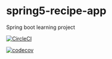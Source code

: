 # spring5-recipe-app

Spring boot learning project

[![CircleCI](https://circleci.com/gh/gazdagd/spring5-recipe-app.svg?style=svg)](https://circleci.com/gh/gazdagd/spring5-recipe-app)

[![codecov](https://codecov.io/gh/gazdagd/spring5-recipe-app/branch/master/graph/badge.svg)](https://codecov.io/gh/gazdagd/spring5-recipe-app)